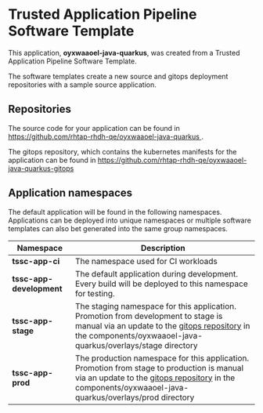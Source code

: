 # Trusted Application Pipeline Software Template

This application, **oyxwaaoel-java-quarkus**, was created from a Trusted Application Pipeline Software Template.

The software templates create a new source and gitops deployment repositories with a sample source application. 

## Repositories

The source code for your application can be found in [https://github.com/rhtap-rhdh-qe/oyxwaaoel-java-quarkus ](https://github.com/rhtap-rhdh-qe/oyxwaaoel-java-quarkus ).
 
The gitops repository, which contains the kubernetes manifests for the application can be found in 
[https://github.com/rhtap-rhdh-qe/oyxwaaoel-java-quarkus-gitops ](https://github.com/rhtap-rhdh-qe/oyxwaaoel-java-quarkus-gitops ) 

## Application namespaces 

The default application will be found in the following namespaces. Applications can be deployed into unique namespaces or multiple software templates can also bet generated into the same group namespaces.  

|  Namespace   |  Description   |  
| -------- | -------- |
| **tssc-app-ci** | The namespace used for CI workloads |
| **tssc-app-development** | The default application during development. Every build will be deployed to this namespace for testing. |
| **tssc-app-stage** | The staging namespace for this application. Promotion from development to stage is manual via an update to the [gitops repository](https://github.com/rhtap-rhdh-qe/oyxwaaoel-java-quarkus-gitops ) in the components/oyxwaaoel-java-quarkus/overlays/stage directory |
| **tssc-app-prod** | The production namespace for this application. Promotion from stage to production is manual via an update to the [gitops repository](https://github.com/rhtap-rhdh-qe/oyxwaaoel-java-quarkus-gitops ) in the components/oyxwaaoel-java-quarkus/overlays/prod directory |